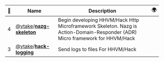 |:star2: | Name | Description | 🌍|
|---|---|---|---|
|4|[@ytake](https://github.com/ytake)/[**nazg-skeleton**](https://github.com/ytake/nazg-skeleton)|Begin developing HHVM/Hack Http Microframework Skeleton. Nazg is Action-Domain-Responder (ADR) Micro framework for HHVM/Hack||
|3|[@ytake](https://github.com/ytake)/[**hack-logging**](https://github.com/ytake/hack-logging)|Send logs to files For HHVM/Hack||

